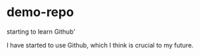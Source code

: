 # demo-repo
starting to learn Github'

I have started to use Github, which I think is crucial to my future.
